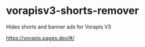 # vorapisv3-shorts-remover
Hides shorts and banner ads for Vorapis V3 

https://vorapis.pages.dev/#/
